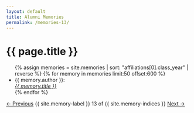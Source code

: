 ```yaml
---
layout: default
title: Alumni Memories
permalink: /memories-13/
---
```


<h1>{{ page.title }}</h1>

<ul>
  {% assign memories = site.memories | sort: "affiliations[0].class_year" | reverse %}
  {% for memory in memories limit:50 offset:600 %}
    <li>
      {{ memory.author }}:<br><a href="{{ memory.url }}"><i>{{ memory.title }}</i></a>
    </li>
  {% endfor %}
</ul>

<nav class="memory-nav">
  <a href="/memories-12/" class="pill-nav prev">&larr; Previous</a>
  <span>{{ site.memory-label }} 13 of {{ site.memory-indices }}</span>
  <a href="/memories-14/" class="pill-nav next">Next &rarr;</a>
</nav>
